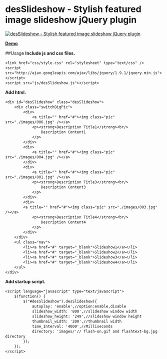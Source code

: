 desSlideshow - Stylish featured image slideshow jQuery plugin
=======================

[![desSlideshow - Stylish featured image slideshow jQuery plugin](http://www.htmldrive.net/media/2010/8/10/1281449205.jpg "desSlideshow - Stylish featured image slideshow jQuery plugin")](http://www.htmldrive.net/items/demo/324/desSlideshow-Stylish-featured-image-slideshow-jQuery-plugin "desSlideshow - Stylish featured image slideshow jQuery plugin")

[**Demo**](http://www.htmldrive.net/items/demo/324/desSlideshow-Stylish-featured-image-slideshow-jQuery-plugin "desSlideshow - Stylish featured image slideshow jQuery plugin")

##Usage
**Include js and css files.**

    <link href="css/style.css" rel="stylesheet" type="text/css" />
    <script src="http://ajax.googleapis.com/ajax/libs/jquery/1.9.1/jquery.min.js"></script>
    <script src="js/desSlideshow.js"></script>
  
**Add html.**

    <div id="desSlideshow" class="desSlideshow">
        <div class="switchBigPic">
            <div>
                <a title="" href="#"><img class="pic" src="./images/006.jpg" /></a>
                <p><strong>Description Title1</strong><br/>
                    Description Content1
                </p>
            </div>
            <div>
                <a title="" href="#"><img class="pic" src="./images/004.jpg" /></a>
            </div>
            <div>
                <a title="" href="#"><img class="pic" src="./images/001.jpg" /></a>
                <p><strong>Description Title3</strong><br/>
                    Description Content3
                </p>
            </div>
            <div>
            <a title="" href="#"><img class="pic" src="./images/003.jpg" /></a>
                <p><strong>Description Title4</strong><br/>
                    Description Content4
                </p>
            </div>
        </div>
        <ul class="nav">
            <li><a href="#" target="_blank">Slideshow1</a></li>
            <li><a href="#" target="_blank">Slideshow2</a></li>
            <li><a href="#" target="_blank">Slideshow3</a></li>
            <li><a href="#" target="_blank">Slideshow4</a></li>
        </ul>
    </div>

        
**Add startup script.**

    <script language="javascript" type="text/javascript">
        $(function() {
            $("#desSlideshow").desSlideshow({
                autoplay: 'enable',//option:enable,disable
                slideshow_width: '800',//slideshow window width
                slideshow_height: '249',//slideshow window height
                thumbnail_width: '200',//thumbnail width
                time_Interval: '4000',//Milliseconds
                directory: 'images/'// flash-on.gif and flashtext-bg.jpg directory
            });
        });
    </script>
